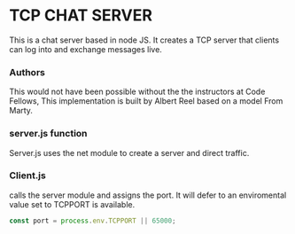 # TCP CHAT SERVER

This is a chat server based in node JS. It creates a TCP server that clients can log into and exchange messages live.

### Authors

This would not have been possible without the the instructors at Code Fellows, This implementation is built by Albert Reel based on a model From Marty.

### server.js function

Server.js uses the net module to create a server and direct traffic.

### Client.js

calls the server module and assigns the port. It will defer to an enviromental value set to TCPPORT is available.

``` javascript
const port = process.env.TCPPORT || 65000;

```